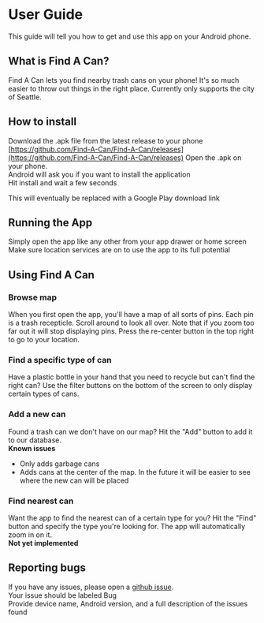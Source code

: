 # User Guide

This guide will tell you how to get and use this app on your Android phone.

## What is Find A Can?

Find A Can lets you find nearby trash cans on your phone! It's so much easier to throw out things in the right place. Currently only supports the city of Seattle. 

## How to install 

Download the .apk file from the latest release to your phone [https://github.com/Find-A-Can/Find-A-Can/releases](https://github.com/Find-A-Can/Find-A-Can/releases) 
Open the .apk on your phone.  
Android will ask you if you want to install the application  
Hit install and wait a few seconds

This will eventually be replaced with a Google Play download link

## Running the App
Simply open the app like any other from your app drawer or home screen  
Make sure location services are on to use the app to its full potential

## Using Find A Can

### Browse map
When you first open the app, you'll have a map of all sorts of pins. Each pin is a trash recepticle. Scroll around to look all over. Note that if you zoom too far out it will stop displaying pins. Press the re-center button in the top right to go to your location. 

### Find a specific type of can
Have a plastic bottle in your hand that you need to recycle but can't find the right can? Use the filter buttons on the bottom of the screen to only display certain types of cans. 

### Add a new can
Found a trash can we don't have on our map? Hit the "Add" button to add it to our database.  
**Known issues**  
- Only adds garbage cans 
- Adds cans at the center of the map. In the future it will be easier to see where the new can will be placed

### Find nearest can
Want the app to find the nearest can of a certain type for you? Hit the "Find" button and specify the type you're looking for. The app will automatically zoom in on it.  
**Not yet implemented**

## Reporting bugs
If you have any issues, please open a [github issue](https://github.com/Find-A-Can/Find-A-Can/issues).  
Your issue should be labeled Bug  
Provide device name, Android version, and a full description of the issues found
